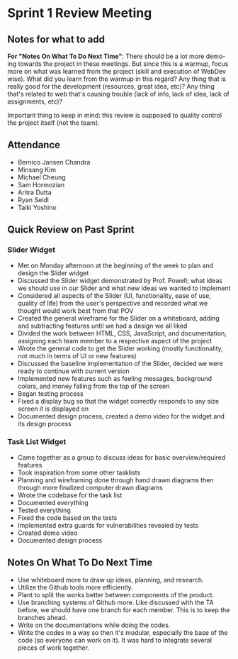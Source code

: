 # Sprint 1 Review Meeting

## Notes for what to add
**For "Notes On What To Do Next Time"**: There should be a lot more demo-ing towards the project in these meetings. But since this is a warmup, focus more on what was learned from the project (skill and execution of WebDev wise). What did you learn from the warmup in this regard? Any thing that is really good for the development (resources, great idea, etc)? Any thing that's related to web that's causing trouble (lack of info, lack of idea, lack of assignments, etc)?

Important thing to keep in mind: this review is supposed to quality control the project itself (not the team).

## Attendance
- Bernico Jansen Chandra
- Minsang Kim
- Michael Cheung
- Sam Hormozian
- Aritra Dutta
- Ryan Seidl
- Taiki Yoshino

## Quick Review on Past Sprint
### Slider Widget
- Met on Monday afternoon at the beginning of the week to plan and design the Slider widget
- Discussed the Slider widget demonstrated by Prof. Powell; what ideas we should use in our Slider and what new ideas we wanted to implement
- Considered all aspects of the Slider (UI, functionality, ease of use, quality of life) from the user's perspective and recorded what we thought would work best from that POV
- Created the general wireframe for the Slider on a whiteboard, adding and subtracting features until we had a design we all liked
- Divided the work between HTML, CSS, JavaScript, and documentation, assigning each team member to a respective aspect of the project
- Wrote the general code to get the Slider working (mostly functionality, not much in terms of UI or new features)
- Discussed the baseline implementation of the Slider, decided we were ready to continue with current version
- Implemented new features such as feeling messages, background colors, and money falling from the top of the screen
- Began testing process
- Fixed a display bug so that the widget correctly responds to any size screen it is displayed on
- Documented design process, created a demo video for the widget and its design process

### Task List Widget
- Came together as a group to discuss ideas for basic overview/required features
- Took inspiration from some other tasklists
- Planning and wireframing done through hand drawn diagrams then through more finalized computer drawn diagrams
- Wrote the codebase for the task list
- Documented everything
- Tested everything
- Fixed the code based on the tests
- Implemented extra guards for vulnerabilities revealed by tests
- Created demo video
- Documented design process

## Notes On What To Do Next Time
- Use whiteboard more to draw up ideas, planning, and research.
- Utilize the Github tools more efficiently.
- Plant to split the works better between components of the product.
- Use branching systems of Github more. Like discussed with the TA before, we should have one branch for each member. This is to keep the branches ahead.
- Write on the documentations while doing the codes.
- Write the codes in a way so then it's modular, especially the base of the code (so everyone can work on it). It was hard to integrate several pieces of work together.
